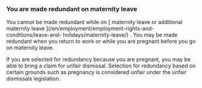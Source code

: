 ###  You are made redundant on maternity leave

You cannot be made redundant while on [ maternity leave or additional
maternity leave ](/en/employment/employment-rights-and-conditions/leave-and-
holidays/maternity-leave/) . You may be made redundant when you return to work
or while you are pregnant before you go on maternity leave.

If you are selected for redundancy because you are pregnant, you may be able
to bring a claim for unfair dismissal. Selection for redundancy based on
certain grounds such as pregnancy is considered unfair under the unfair
dismissals legislation.
